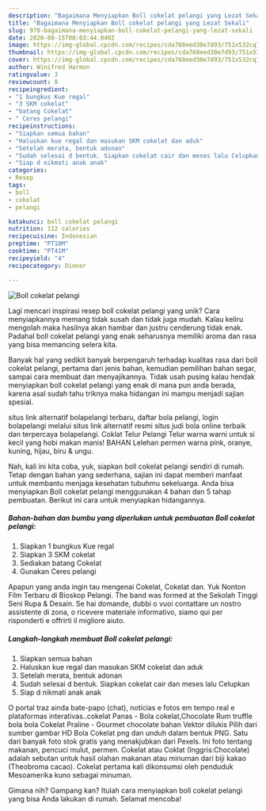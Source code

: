 ```yaml
---
description: "Bagaimana Menyiapkan Boll cokelat pelangi yang Lezat Sekali"
title: "Bagaimana Menyiapkan Boll cokelat pelangi yang Lezat Sekali"
slug: 978-bagaimana-menyiapkan-boll-cokelat-pelangi-yang-lezat-sekali
date: 2020-08-15T00:03:44.040Z
image: https://img-global.cpcdn.com/recipes/cda768eed30e7d93/751x532cq70/boll-cokelat-pelangi-foto-resep-utama.jpg
thumbnail: https://img-global.cpcdn.com/recipes/cda768eed30e7d93/751x532cq70/boll-cokelat-pelangi-foto-resep-utama.jpg
cover: https://img-global.cpcdn.com/recipes/cda768eed30e7d93/751x532cq70/boll-cokelat-pelangi-foto-resep-utama.jpg
author: Winifred Harmon
ratingvalue: 3
reviewcount: 8
recipeingredient:
- "1 bungkus Kue regal"
- "3 SKM cokelat"
- "batang Cokelat"
- " Ceres pelangi"
recipeinstructions:
- "Siapkan semua bahan"
- "Haluskan kue regal dan masukan SKM cokelat dan aduk"
- "Setelah merata, bentuk adonan"
- "Sudah selesai d bentuk. Siapkan cokelat cair dan meses lalu Celupkan"
- "Siap d nikmati anak anak"
categories:
- Resep
tags:
- boll
- cokelat
- pelangi

katakunci: boll cokelat pelangi 
nutrition: 112 calories
recipecuisine: Indonesian
preptime: "PT18M"
cooktime: "PT41M"
recipeyield: "4"
recipecategory: Dinner

---
```



![Boll cokelat pelangi](https://img-global.cpcdn.com/recipes/cda768eed30e7d93/751x532cq70/boll-cokelat-pelangi-foto-resep-utama.jpg)

Lagi mencari inspirasi resep boll cokelat pelangi yang unik? Cara menyiapkannya memang tidak susah dan tidak juga mudah. Kalau keliru mengolah maka hasilnya akan hambar dan justru cenderung tidak enak. Padahal boll cokelat pelangi yang enak seharusnya memiliki aroma dan rasa yang bisa memancing selera kita.

Banyak hal yang sedikit banyak berpengaruh terhadap kualitas rasa dari boll cokelat pelangi, pertama dari jenis bahan, kemudian pemilihan bahan segar, sampai cara membuat dan menyajikannya. Tidak usah pusing kalau hendak menyiapkan boll cokelat pelangi yang enak di mana pun anda berada, karena asal sudah tahu triknya maka hidangan ini mampu menjadi sajian spesial.

situs link alternatif bolapelangi terbaru, daftar bola pelangi, login bolapelangi melalui situs link alternatif resmi situs judi bola online terbaik dan terpercaya bolapelangi. Coklat Telur Pelangi Telur warna warni untuk si kecil yang hobi makan manis! BAHAN Lelehan permen warna pink, oranye, kuning, hijau, biru &amp; ungu.


Nah, kali ini kita coba, yuk, siapkan boll cokelat pelangi sendiri di rumah. Tetap dengan bahan yang sederhana, sajian ini dapat memberi manfaat untuk membantu menjaga kesehatan tubuhmu sekeluarga. Anda bisa menyiapkan Boll cokelat pelangi menggunakan 4 bahan dan 5 tahap pembuatan. Berikut ini cara untuk menyiapkan hidangannya.

<!--inarticleads1-->

##### Bahan-bahan dan bumbu yang diperlukan untuk pembuatan Boll cokelat pelangi:

1. Siapkan 1 bungkus Kue regal
1. Siapkan 3 SKM cokelat
1. Sediakan batang Cokelat
1. Gunakan  Ceres pelangi


Apapun yang anda ingin tau mengenai Cokelat, Cokelat dan. Yuk Nonton Film Terbaru di Bioskop Pelangi. The band was formed at the Sekolah Tinggi Seni Rupa &amp; Desain. Se hai domande, dubbi o vuoi contattare un nostro assistente di zona, o ricevere materiale informativo, siamo qui per risponderti e offrirti il migliore aiuto. 

<!--inarticleads2-->

##### Langkah-langkah membuat Boll cokelat pelangi:

1. Siapkan semua bahan
1. Haluskan kue regal dan masukan SKM cokelat dan aduk
1. Setelah merata, bentuk adonan
1. Sudah selesai d bentuk. Siapkan cokelat cair dan meses lalu Celupkan
1. Siap d nikmati anak anak


O portal traz ainda bate-papo (chat), notícias e fotos em tempo real e plataformas interativas..cokelat Panas - Bola cokelat,Chocolate Rum truffle bola bola Cokelat Praline - Gourmet chocolate bahan Vektor dilukis Pilih dari sumber gambar HD Bola Cokelat png dan unduh dalam bentuk PNG. Satu dari banyak foto stok gratis yang menakjubkan dari Pexels. Ini foto tentang makanan, pencuci mulut, permen. Cokelat atau Coklat (Inggris:Chocolate) adalah sebutan untuk hasil olahan makanan atau minuman dari biji kakao (Theobroma cacao). Cokelat pertama kali dikonsumsi oleh penduduk Mesoamerika kuno sebagai minuman. 

Gimana nih? Gampang kan? Itulah cara menyiapkan boll cokelat pelangi yang bisa Anda lakukan di rumah. Selamat mencoba!
